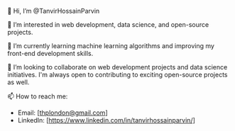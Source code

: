 👋 Hi, I’m @TanvirHossainParvin

👀 I’m interested in web development, data science, and open-source projects.

🌱 I’m currently learning machine learning algorithms and improving my front-end development skills.

💞️ I’m looking to collaborate on web development projects and data science initiatives. I'm always open to contributing to exciting open-source projects as well.

📫 How to reach me:
  - Email: [thplondon@gmail.com]
  - LinkedIn: [https://www.linkedin.com/in/tanvirhossainparvin/]
